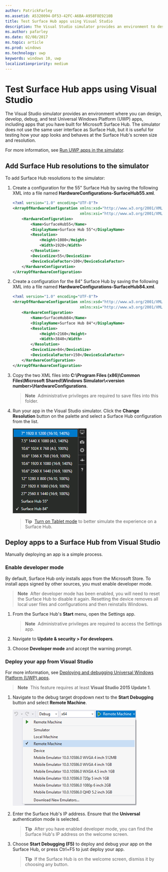 ```yaml
---
author: PatrickFarley
ms.assetid: A5320094-DF53-42FC-A6BA-A958F8E9210B
title: Test Surface Hub apps using Visual Studio
description: The Visual Studio simulator provides an environment to design, develop, debug, and test UWP apps, including apps built for Surface Hub.
ms.author: pafarley
ms.date: 02/08/2017
ms.topic: article
ms.prod: windows
ms.technology: uwp
keywords: windows 10, uwp
localizationpriority: medium
---
```


# Test Surface Hub apps using Visual Studio
The Visual Studio simulator provides an environment where you can design, develop, debug, and test Universal Windows Platform (UWP) apps, including apps that you have built for Microsoft Surface Hub. The simulator does not use the same user interface as Surface Hub, but it is useful for testing how your app looks and behaves at the Surface Hub's screen size and resolution.

For more information, see [Run UWP apps in the simulator](https://msdn.microsoft.com/library/hh441475.aspx).

## Add Surface Hub resolutions to the simulator
To add Surface Hub resolutions to the simulator:

1. Create a configuration for the 55" Surface Hub by saving the following XML into a file named **HardwareConfigurations-SurfaceHub55.xml**.  

    ```xml
    <?xml version="1.0" encoding="UTF-8"?>
    <ArrayOfHardwareConfiguration xmlns:xsd="http://www.w3.org/2001/XMLSchema"
                                  xmlns:xsi="http://www.w3.org/2001/XMLSchema-instance">
        <HardwareConfiguration>
            <Name>SurfaceHub55</Name>
            <DisplayName>Surface Hub 55"</DisplayName>
            <Resolution>
                <Height>1080</Height>
                <Width>1920</Width>
            </Resolution>
            <DeviceSize>55</DeviceSize>
            <DeviceScaleFactor>100</DeviceScaleFactor>
        </HardwareConfiguration>
    </ArrayOfHardwareConfiguration>
    ```

2. Create a configuration for the 84" Surface Hub by saving the following XML into a file named  **HardwareConfigurations-SurfaceHub84.xml**.

    ```xml
    <?xml version="1.0" encoding="UTF-8"?>
    <ArrayOfHardwareConfiguration xmlns:xsd="http://www.w3.org/2001/XMLSchema"
                                  xmlns:xsi="http://www.w3.org/2001/XMLSchema-instance">
        <HardwareConfiguration>
            <Name>SurfaceHub84</Name>
            <DisplayName>Surface Hub 84"</DisplayName>
            <Resolution>
                <Height>2160</Height>
                <Width>3840</Width>
            </Resolution>
            <DeviceSize>84</DeviceSize>
            <DeviceScaleFactor>150</DeviceScaleFactor>
        </HardwareConfiguration>
    </ArrayOfHardwareConfiguration>
    ```

3. Copy the two XML files into **C:\Program Files (x86)\Common Files\Microsoft Shared\Windows Simulator\\&lt;version number&gt;\HardwareConfigurations**.

   > **Note**&nbsp;&nbsp;Administrative privileges are required to save files into this folder.

4. Run your app in the Visual Studio simulator. Click the **Change Resolution** button on the palette and select a Surface Hub configuration from the list.

    ![Visual Studio simulator resolutions](images/vs-simulator-resolutions.png)

   > **Tip**&nbsp;&nbsp;[Turn on Tablet mode](http://windows.microsoft.com/windows-10/getstarted-like-a-tablet) to better simulate the experience on a Surface Hub.

## Deploy apps to a Surface Hub from Visual Studio
Manually deploying an app is a simple process.

### Enable developer mode
By default, Surface Hub only installs apps from the Microsoft Store. To install apps signed by other sources, you must enable developer mode.

> **Note**&nbsp;&nbsp;After developer mode has been enabled, you will need to reset the Surface Hub to disable it again. Resetting the device removes all local user files and configurations and then reinstalls Windows.

1. From the Surface Hub's **Start** menu, open the Settings app.

   >  **Note**&nbsp;&nbsp;Administrative privileges are required to access the Settings app.

2. Navigate to **Update & security > For developers**.

3. Choose **Developer mode** and accept the warning prompt.

### Deploy your app from Visual Studio
For more information, see [Deploying and debugging Universal Windows Platform (UWP) apps](https://msdn.microsoft.com/windows/uwp/debug-test-perf/deploying-and-debugging-uwp-apps).

   > **Note**&nbsp;&nbsp;This feature requires at least **Visual Studio 2015 Update 1**.

1. Navigate to the debug target dropdown next to the **Start Debugging** button and select **Remote Machine**.

    <!--lcap: in your screenshot, you have local machine selected-->

   ![Visual Studio debug targets dropdown](images/vs-debug-target.png)

2. Enter the Surface Hub's IP address. Ensure that the **Universal** authentication mode is selected.

   > **Tip**&nbsp;&nbsp;After you have enabled developer mode, you can find the Surface Hub's IP address on the welcome screen.

3. Choose **Start Debugging (F5)** to deploy and debug your app on the Surface Hub, or press Ctrl+F5 to just deploy your app.

   > **Tip**&nbsp;&nbsp;If the Surface Hub is on the welcome screen, dismiss it by choosing any button.
